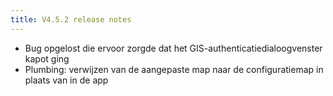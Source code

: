 ```yaml
---
title: V4.5.2 release notes
---
```


- Bug opgelost die ervoor zorgde dat het GIS-authenticatiedialoogvenster kapot ging
- Plumbing: verwijzen van de aangepaste map naar de configuratiemap in plaats van in de app
